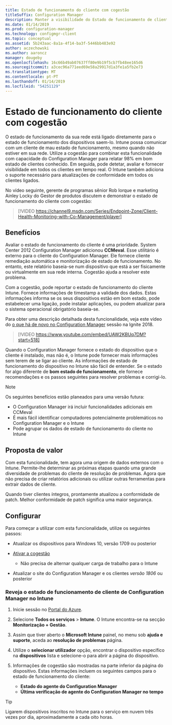 ```yaml
---
title: Estado de funcionamento do cliente com cogestão
titleSuffix: Configuration Manager
description: Manter a visibilidade do Estado de funcionamento de cliente do Configuration Manager do Intune no portal do Azure
ms.date: 01/14/2019
ms.prod: configuration-manager
ms.technology: configmgr-client
ms.topic: conceptual
ms.assetid: 5b243aac-8a1a-4f14-ba3f-5446bb483e92
author: aczechowski
ms.author: aaroncz
manager: dougeby
ms.openlocfilehash: 16c66b49ab07637ff80e9b19f5cb7fb48ee165d6
ms.sourcegitcommit: a3cec96a771eed69e58a29917d1a3fe1a5fb2e73
ms.translationtype: MT
ms.contentlocale: pt-PT
ms.lasthandoff: 01/14/2019
ms.locfileid: "54251129"
---
```

# <a name="client-health-with-co-management"></a>Estado de funcionamento do cliente com cogestão

O estado de funcionamento da sua rede está ligado diretamente para o estado de funcionamento dos dispositivos saem-lo. Intune possa comunicar com um cliente de mau estado de funcionamento, mesmo quando não estiver em sua rede. Utilize a cogestão para combinar esta funcionalidade com capacidade do Configuration Manager para relatar 98% em bom estado de clientes conhecido. Em seguida, pode detetar, avaliar e fornecer visibilidade em todos os clientes em tempo real. O Intune também adiciona o suporte necessário para atualizações de conformidade em todos os clientes ligados.

No vídeo seguinte, gerente de programas sênior Rob Iorque e marketing Ainley Locky do Gestor de produtos discutem e demonstrar o estado de funcionamento do cliente com cogestão:

> [!VIDEO https://channel9.msdn.com/Series/Endpoint-Zone/Client-Health-Monitoring-with-Co-Management/player]



## <a name="benefits"></a>Benefícios

Avaliar o estado de funcionamento do cliente é uma prioridade. System Center 2012 Configuration Manager adicionou **CCMeval**. Esse utilitário é externo para o cliente do Configuration Manager. Ele fornece cliente remediação automática e monitorização de estado de funcionamento. No entanto, este relatório baseia-se num dispositivo que está a ser fisicamente ou virtualmente em sua rede interna. Cogestão ajuda a resolver este problema.

Com a cogestão, pode reportar o estado de funcionamento do cliente Intune. Fornece informações de timestamp a validade dos dados. Estas informações informa se os seus dispositivos estão em bom estado, pode estabelecer uma ligação, pode instalar aplicações, ou podem atualizar para o sistema operacional obrigatório baseia-se. 

Para obter uma descrição detalhada desta funcionalidade, veja este vídeo do [o que há de novo no Configuration Manager](https://myignite.techcommunity.microsoft.com/sessions/64591) sessão na Ignite 2018.

> [!VIDEO https://www.youtube.com/embed/UAW2KBUq7DM?start=518]


Quando o Configuration Manager fornece o estado do dispositivo que o cliente é instalado, mas não é, o Intune pode fornecer mais informações sem terem de se ligar ao cliente. As informações de estado de funcionamento do dispositivo no Intune são fácil de entender. Se o estado for algo diferente de **bom estado de funcionamento**, ele fornece recomendações e os passos seguintes para resolver problemas e corrigi-lo.

> [!Note]  
> Os seguintes benefícios estão planeados para uma versão futura:
> - O Configuration Manager irá incluir funcionalidades adicionais em CCMeval  
> - É mais fácil identificar computadores potencialmente problemáticos no Configuration Manager e o Intune  
> - Pode agrupar os dados de estado de funcionamento do cliente no Intune  



## <a name="value-proposition"></a>Proposta de valor

Com esta funcionalidade, tem agora uma origem de dados externos com o Intune. Permite-lhe determinar as próximas etapas quando uma grande diversidade de problemas do cliente de resolução de problemas. Agora que não precisa de criar relatórios adicionais ou utilizar outras ferramentas para extrair dados de cliente.

Quando tiver clientes íntegros, prontamente atualizou a conformidade de patch. Melhor conformidade de patch significa uma maior segurança.



## <a name="configure"></a>Configurar

Para começar a utilizar com esta funcionalidade, utilize os seguintes passos:

- Atualizar os dispositivos para Windows 10, versão 1709 ou posterior  

- [Ativar a cogestão](/sccm/comanage/how-to-enable)  
    - Não precisa de alternar qualquer carga de trabalho para o Intune  

- Atualizar o site do Configuration Manager e os clientes *versão 1806* ou posterior  


### <a name="review-configuration-manager-client-health-in-intune"></a>Reveja o estado de funcionamento de cliente de Configuration Manager no Intune

1. Inicie sessão no [Portal do Azure](https://portal.azure.com/).  

2. Selecione **Todos os serviços** > **Intune**. O Intune encontra-se na secção **Monitorização + Gestão**.  

3. Assim que tiver aberto o **Microsoft Intune** painel, no menu sob **ajuda e suporte**, aceda ao **resolução de problemas** página.  

4. Utilize o **selecionar utilizador** opção, encontrar o dispositivo específico na **dispositivos** lista e selecione-o para abrir a página do dispositivo.  

5. Informações de cogestão são mostradas na parte inferior da página do dispositivo. Estas informações incluem os seguintes campos para o estado de funcionamento do cliente:  
    - **Estado do agente do Configuration Manager**  
    - **Última verificação de agente do Configuration Manager no tempo**  

> [!Tip]  
> Ligarem dispositivos inscritos no Intune para o serviço em nuvem três vezes por dia, aproximadamente a cada oito horas. 
